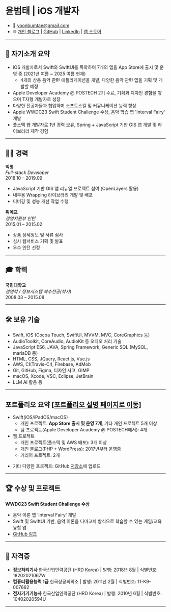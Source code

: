 # 윤범태 | iOS 개발자

- 📧 yoonbumtae@gmail.com
- 🌐 [개인 블로그](http://yoonbumtae.com) | [GitHub](https://github.com/ayaysir) | [LinkedIn](https://www.linkedin.com/in/yoonbumtae/) | [앱 스토어](http://yoonbumtae.com/app)

---

## 👤 자기소개 요약

- iOS 개발자로서 Swift와 SwiftUI를 독학하여 7개의 앱을 App Store에 출시 및 운영 중 (2021년 여름 ~ 2025 여름 현재)
  - 4개의 상용 음악 관련 애플리케이션을 개발, 다양한 음악 관련 앱을 기획 및 개발할 예정
- Apple Developer Academy @ POSTECH 2기 수료, 기획과 디자인 경험을 쌓으며 T자형 개발자로 성장  
- 다양한 전공자들과 협업하며 소프트스킬 및 커뮤니케이션 능력 향상  
- Apple WWDC23 Swift Student Challenge 수상, 음악 학습 앱 'Interval Fairy' 개발  
- 풀스택 웹 개발자로 1년 경력 보유, Spring + JavaScript 기반 GIS 앱 개발 및 라이브러리 제작 경험  

---

## 🧑‍💻 경력

**익명**  
*Full-stack Developer*  
2018.10 – 2019.09  
- JavaScript 기반 GIS 앱 리뉴얼 프로젝트 참여 (OpenLayers 활용)  
- 내부용 Wrapping 라이브러리 개발 및 배포  
- 디버깅 및 성능 개선 작업 수행  

**위메프**  
*경영지원부 인턴*  
2015.01 – 2015.02  
- 상품 상세정보 및 서류 심사  
- 심사 웹서비스 기획 및 발표  
- 우수 인턴 선정  

---

## 🎓 학력

**국민대학교**  
*경영학 / 정보시스템 복수전공(학사)*  
2008.03 – 2015.08

---

## 🛠 보유 기술

- Swift, iOS (Cocoa Touch, SwiftUI, MVVM, MVC, CoreGraphics 등)
- AudioToolkit, CoreAudio, AudioKit 등 오디오 처리 기술 
- JavaScript ES6, JAVA, Spring Framework, Generic SQL (MySQL, mariaDB 등)
- HTML, CSS, JQuery, React.js, Vue.js
- AWS, CI(Travis-CI), Firebase, AdMob
- Git, GitHub, Figma, 디자인 사고, GIMP
- macOS, Xcode, VSC, Eclipse, JetBrain 
- LLM AI 활용 등

---

## 포트폴리오 요약 [[포트폴리오 설명 페이지로 이동]](./%ED%8F%AC%ED%8A%B8%ED%8F%B4%EB%A6%AC%EC%98%A4(%EC%9A%94%EC%95%BD).md)
- Swift(iOS/iPadOS/macOS)
  - 개인 프로젝트: **App Store 출시 및 운영 7개**, 기타 개인 프로젝트 5개 이상
  - 팀 프로젝트(Apple Developer Academy @ POSTECH에서): 4개
- 웹 프로젝트
  - 개인 프로젝트(풀스택 및 AWS 배포): 3개 이상
  - 개인 블로그(PHP + WordPress): 2017년부터 운영중
  - 커리어 프로젝트: 2개
<!-- - IT 교육원 프로젝트 (JAVA + Spring + HTML/CSS/JS)
  - 개인 프로젝트 2개: [HuffPad](https://github.com/ayaysir/huff-pad), [학식 KIOSK 프로그램](https://github.com/ayaysir/pseudo-kiosk-haksik)
  - 팀 프로젝트 1개: [SocialWired](https://github.com/ayaysir/FinalProject) -->
- 기타 다양한 프로젝트: GitHub [저장소](https://github.com/ayaysir?tab=repositories)에 업로드

----

## 🏆 수상 및 프로젝트

**WWDC23 Swift Student Challenge 수상**  
- 음악 이론 앱 ‘Interval Fairy’ 개발  
- Swift 및 SwiftUI 기반, 음악 이론을 다마고치 방식으로 학습할 수 있는 게임/교육 융합 앱  
- [GitHub 링크](https://github.com/ayaysir/Interval-Fairy)

---

## 📄 자격증

- **정보처리기사** 한국산업인력공단 (HRD Korea) | 발행: 2018년 8월  | 식별번호: 18202021067W
- **컴퓨터활용능력 1급** 한국상공회의소 | 발행: 2011년 2월 | 식별번호: 11-K9-007662
- **전자기기기능사**  한국산업인력공단 (HRD Korea) | 발행: 2010년 6월  | 식별번호: 10402020594U

---

